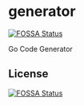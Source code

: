 # generator
[![FOSSA Status](https://app.fossa.com/api/projects/git%2Bgithub.com%2FImSingee%2Fgenerator.svg?type=shield)](https://app.fossa.com/projects/git%2Bgithub.com%2FImSingee%2Fgenerator?ref=badge_shield)

Go Code Generator


## License
[![FOSSA Status](https://app.fossa.com/api/projects/git%2Bgithub.com%2FImSingee%2Fgenerator.svg?type=large)](https://app.fossa.com/projects/git%2Bgithub.com%2FImSingee%2Fgenerator?ref=badge_large)